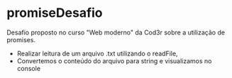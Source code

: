 # promiseDesafio
Desafio proposto no curso "Web moderno" da Cod3r sobre a utilização de promises.
* Realizar leitura de um arquivo .txt utilizando o readFile,
* Convertemos o conteúdo do arquivo para string e visualizamos no console

